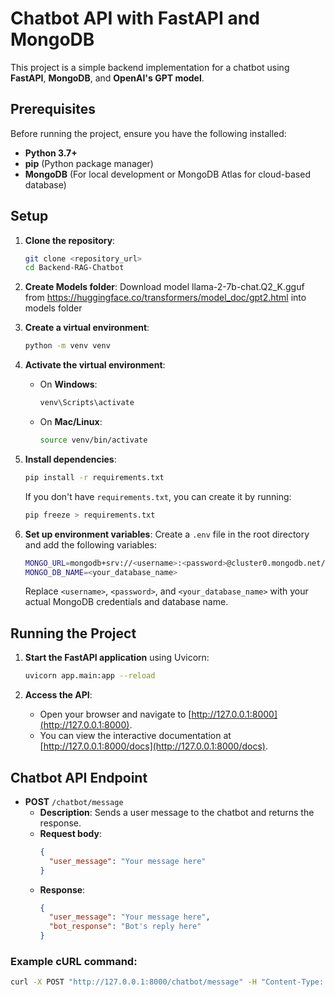 # Chatbot API with FastAPI and MongoDB

This project is a simple backend implementation for a chatbot using **FastAPI**, **MongoDB**, and **OpenAI's GPT model**.

## Prerequisites

Before running the project, ensure you have the following installed:

- **Python 3.7+**
- **pip** (Python package manager)
- **MongoDB** (For local development or MongoDB Atlas for cloud-based database)

## Setup

1. **Clone the repository**:
    ```bash
    git clone <repository_url>
    cd Backend-RAG-Chatbot
    ```

1. **Create Models folder**:
    Download model llama-2-7b-chat.Q2_K.gguf from https://huggingface.co/transformers/model_doc/gpt2.html into models folder

2. **Create a virtual environment**:
    ```bash
    python -m venv venv
    ```

3. **Activate the virtual environment**:
    - On **Windows**:
      ```bash
      venv\Scripts\activate
      ```
    - On **Mac/Linux**:
      ```bash
      source venv/bin/activate
      ```

4. **Install dependencies**:
    ```bash
    pip install -r requirements.txt
    ```

    If you don't have `requirements.txt`, you can create it by running:
    ```bash
    pip freeze > requirements.txt
    ```

5. **Set up environment variables**:
    Create a `.env` file in the root directory and add the following variables:

    ```bash
    MONGO_URL=mongodb+srv://<username>:<password>@cluster0.mongodb.net/<your_database_name>
    MONGO_DB_NAME=<your_database_name>
    ```

    Replace `<username>`, `<password>`, and `<your_database_name>` with your actual MongoDB credentials and database name.

## Running the Project

1. **Start the FastAPI application** using Uvicorn:
    ```bash
    uvicorn app.main:app --reload
    ```

2. **Access the API**:
    - Open your browser and navigate to [http://127.0.0.1:8000](http://127.0.0.1:8000).
    - You can view the interactive documentation at [http://127.0.0.1:8000/docs](http://127.0.0.1:8000/docs).

## Chatbot API Endpoint

- **POST** `/chatbot/message`
  - **Description**: Sends a user message to the chatbot and returns the response.
  - **Request body**:
    ```json
    {
      "user_message": "Your message here"
    }
    ```
  - **Response**:
    ```json
    {
      "user_message": "Your message here",
      "bot_response": "Bot's reply here"
    }
    ```

### Example cURL command:
```bash
curl -X POST "http://127.0.0.1:8000/chatbot/message" -H "Content-Type: application/json" -d '{"user_message": "Hello, who are you?"}'
